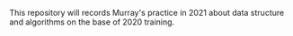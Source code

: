 This repository will records Murray's practice in 2021 about data structure and algorithms on the base of 2020 training.
